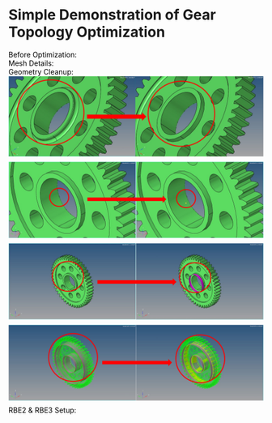 # Simple Demonstration of Gear Topology Optimization
<span style="color:black"> Before Optimization:<br>
<span style="color:black"> Mesh Details:<br>
<span style="color:black"> Geometry Cleanup:<br>
  <img src="Gear_Topo_GC_1.png" alt="Image 1" style="display: block; margin-bottom: 10px;">
  <img src="Gear_Topo_GC_2.png" alt="Image 2" style="display: block; margin-bottom: 10px;">
  <img src="Gear_Topo_GC_3.png" alt="Image 3" style="display: block; margin-bottom: 10px;">
  <img src="Gear_Topo_GC_4.png" alt="Image 4" style="display: block; margin-bottom: 10px;">
<span style="color:black"> RBE2 & RBE3 Setup:<br>
